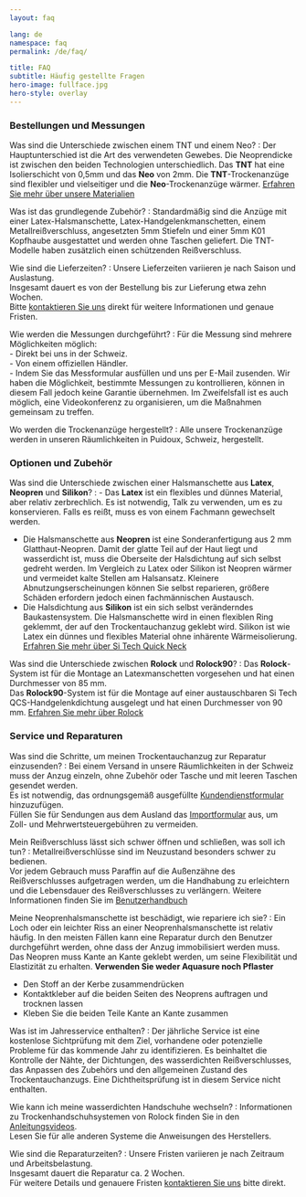 ```yaml
---
layout: faq

lang: de
namespace: faq
permalink: /de/faq/

title: FAQ
subtitle: Häufig gestellte Fragen
hero-image: fullface.jpg
hero-style: overlay
---
```


### Bestellungen und Messungen
Was sind die Unterschiede zwischen einem TNT und einem Neo?
: Der Hauptunterschied ist die Art des verwendeten Gewebes. Die Neoprendicke ist zwischen den beiden Technologien unterschiedlich. Das **TNT** hat eine Isolierschicht von 0,5mm und das **Neo** von 2mm. Die **TNT**-Trockenanzüge sind flexibler und vielseitiger und die **Neo**-Trockenanzüge wärmer. [Erfahren Sie mehr über unsere Materialien](https://www.sftech.ch/{{page.lang}}/materials)

Was ist das grundlegende Zubehör?
: Standardmäßig sind die Anzüge mit einer Latex-Halsmanschette, Latex-Handgelenkmanschetten, einem Metallreißverschluss, angesetzten 5mm Stiefeln und einer 5mm K01 Kopfhaube ausgestattet und werden ohne Taschen geliefert. Die TNT-Modelle haben zusätzlich einen schützenden Reißverschluss.

Wie sind die Lieferzeiten?
: Unsere Lieferzeiten variieren je nach Saison und Auslastung. <br>
Insgesamt dauert es von der Bestellung bis zur Lieferung etwa zehn Wochen.<br>
Bitte [kontaktieren Sie uns](https://www.sftech.ch/{{page.lang}}/contact) direkt für weitere Informationen und genaue Fristen.

Wie werden die Messungen durchgeführt?
: Für die Messung sind mehrere Möglichkeiten möglich:<br>
    - Direkt bei uns in der Schweiz.<br>
    - Von einem offiziellen Händler.<br>
    - Indem Sie das Messformular ausfüllen und uns per E-Mail zusenden. Wir haben die Möglichkeit, bestimmte Messungen zu kontrollieren, können in diesem Fall jedoch keine Garantie übernehmen. Im Zweifelsfall ist es auch möglich, eine Videokonferenz zu organisieren, um die Maßnahmen gemeinsam zu treffen.

Wo werden die Trockenanzüge hergestellt?
: Alle unsere Trockenanzüge werden in unseren Räumlichkeiten in Puidoux, Schweiz, hergestellt.

### Optionen und Zubehör
Was sind die Unterschiede zwischen einer Halsmanschette aus **Latex**, **Neopren** und **Silikon**?
: - Das **Latex** ist ein flexibles und dünnes Material, aber relativ zerbrechlich. Es ist notwendig, Talk zu verwenden, um es zu konservieren. Falls es reißt, muss es von einem Fachmann gewechselt werden.
- Die Halsmanschette aus **Neopren** ist eine Sonderanfertigung aus 2 mm Glatthaut-Neopren. Damit der glatte Teil auf der Haut liegt und wasserdicht ist, muss die Oberseite der Halsdichtung auf sich selbst gedreht werden. Im Vergleich zu Latex oder Silikon ist Neopren wärmer und vermeidet kalte Stellen am Halsansatz. Kleinere Abnutzungserscheinungen können Sie selbst reparieren, größere Schäden erfordern jedoch einen fachmännischen Austausch.
- Die Halsdichtung aus **Silikon** ist ein sich selbst veränderndes Baukastensystem. Die Halsmanschette wird in einen flexiblen Ring geklemmt, der auf den Trockentauchanzug geklebt wird. Silikon ist wie Latex ein dünnes und flexibles Material ohne inhärente Wärmeisolierung. [Erfahren Sie mehr über Si Tech Quick Neck](https://www.sitech.se/products/modular-solutions/quick-neck.aspx)

Was sind die Unterschiede zwischen **Rolock** und **Rolock90**?
: Das **Rolock**-System ist für die Montage an Latexmanschetten vorgesehen und hat einen Durchmesser von 85 mm.<br>
Das **Rolock90**-System ist für die Montage auf einer austauschbaren Si Tech QCS-Handgelenkdichtung ausgelegt und hat einen Durchmesser von 90 mm. [Erfahren Sie mehr über Rolock](http://www.rolock.ch/)


### Service und Reparaturen
Was sind die Schritte, um meinen Trockentauchanzug zur Reparatur einzusenden?
: Bei einem Versand in unsere Räumlichkeiten in der Schweiz muss der Anzug einzeln, ohne Zubehör oder Tasche und mit leeren Taschen gesendet werden.<br>
Es ist notwendig, das ordnungsgemäß ausgefüllte [Kundendienstformular](https://www.sftech.ch/{{page.lang}}/downloads/) hinzuzufügen.<br>
Füllen Sie für Sendungen aus dem Ausland das [Importformular](https://www.sftech.ch/{{page.lang}}/downloads/) aus, um Zoll- und Mehrwertsteuergebühren zu vermeiden.
        

Mein Reißverschluss lässt sich schwer öffnen und schließen, was soll ich tun?
: Metallreißverschlüsse sind im Neuzustand besonders schwer zu bedienen.<br>
Vor jedem Gebrauch muss Paraffin auf die Außenzähne des Reißverschlusses aufgetragen werden, um die Handhabung zu erleichtern und die Lebensdauer des Reißverschlusses zu verlängern. Weitere Informationen finden Sie im [Benutzerhandbuch](https://www.sftech.ch/{{page.lang}}/downloads/)

Meine Neoprenhalsmanschette ist beschädigt, wie repariere ich sie?
: Ein Loch oder ein leichter Riss an einer Neoprenhalsmanschette ist relativ häufig. In den meisten Fällen kann eine Reparatur durch den Benutzer durchgeführt werden, ohne dass der Anzug immobilisiert werden muss.<br>
Das Neopren muss Kante an Kante geklebt werden, um seine Flexibilität und Elastizität zu erhalten. **Verwenden Sie weder Aquasure noch Pflaster**
- Den Stoff an der Kerbe zusammendrücken
- Kontaktkleber auf die beiden Seiten des Neoprens auftragen und trocknen lassen
- Kleben Sie die beiden Teile Kante an Kante zusammen

Was ist im Jahresservice enthalten?
: Der jährliche Service ist eine kostenlose Sichtprüfung mit dem Ziel, vorhandene oder potenzielle Probleme für das kommende Jahr zu identifizieren.
Es beinhaltet die Kontrolle der Nähte, der Dichtungen, des wasserdichten Reißverschlusses, das Anpassen des Zubehörs und den allgemeinen Zustand des Trockentauchanzugs. Eine Dichtheitsprüfung ist in diesem Service nicht enthalten.

Wie kann ich meine wasserdichten Handschuhe wechseln?
: Informationen zu Trockenhandschuhsystemen von Rolock finden Sie in den [Anleitungsvideos](http://www.rolock.ch/faq/).<br>
Lesen Sie für alle anderen Systeme die Anweisungen des Herstellers.

Wie sind die Reparaturzeiten?
: Unsere Fristen variieren je nach Zeitraum und Arbeitsbelastung.<br>
Insgesamt dauert die Reparatur ca. 2 Wochen.<br>
Für weitere Details und genauere Fristen [kontaktieren Sie uns](https://www.sftech.ch/{{page.lang}}/contact) bitte direkt.

